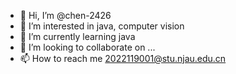- 👋 Hi, I’m @chen-2426
- 👀 I’m interested in java, computer vision
- 🌱 I’m currently learning java
- 💞️ I’m looking to collaborate on ...
- 📫 How to reach me 2022119001@stu.njau.edu.cn

<!---
chen-2426/chen-2426 is a ✨ special ✨ repository because its `README.md` (this file) appears on your GitHub profile.
You can click the Preview link to take a look at your changes.
--->
